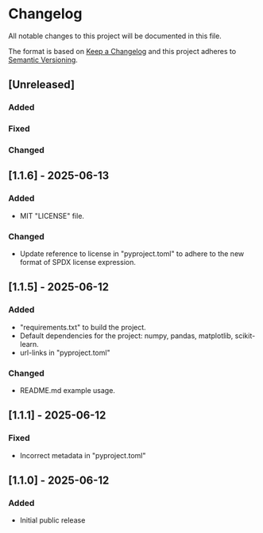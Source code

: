 # Changelog

All notable changes to this project will be documented in this file.

The format is based on [Keep a Changelog](https://keepachangelog.com/en/1.1.0/)
and this project adheres to [Semantic Versioning](https://semver.org/spec/v2.0.0.html).

## [Unreleased]

### Added

### Fixed

### Changed

## [1.1.6] - 2025-06-13

### Added

- MIT "LICENSE" file.

### Changed

- Update reference to license in "pyproject.toml" to adhere to the new format of SPDX license expression.

## [1.1.5] - 2025-06-12

### Added

- "requirements.txt" to build the project.
- Default dependencies for the project: numpy, pandas, matplotlib, scikit-learn.
- url-links in "pyproject.toml"

### Changed

- README.md example usage.

## [1.1.1] - 2025-06-12

### Fixed

- Incorrect metadata in "pyproject.toml"

## [1.1.0] - 2025-06-12

### Added

- Initial public release
